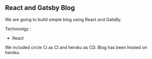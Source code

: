 ## React and Gatsby Blog

We are going to build simple blog using React and GatsBy. 

Techonolgy :
  * React

We included circle Ci as CI and heroku as CD. Blog has been hosted on heroku.
